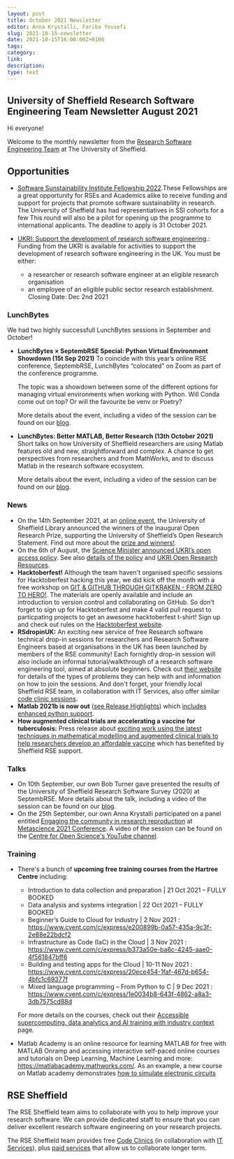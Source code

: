 ```yaml
---
layout: post
title: October 2021 Newsletter
editor: Anna Krystalli, Fariba Yousefi
slug: 2021-10-15-newsletter
date: 2021-10-15T16:00:00Z+0100
tags:
category:
link:
description:
type: text
---
```


## University of Sheffield Research Software Engineering Team Newsletter August 2021

Hi everyone!

Welcome to the monthly newsletter from the [Research Software Engineering Team](https://rse.shef.ac.uk/) at The University of Sheffield.

## Opportunities

- [Software Sunstainability Institute Fellowship 2022](https://software.ac.uk/blog/2021-09-09-applications-ssi-fellowship-programme-2022-now-open).These Fellowships are a great opportunity for RSEs and Academics alike to receive funding and support for projects that promote software sustainability in research. The University of Sheffield has had representiatives in SSI cohorts for a few  This round will also be a pilot for opening up the programme to international applicants. The deadline to apply is 31 October 2021. 


- [UKRI: Support the development of research software engineering](https://www.ukri.org/opportunity/support-the-development-of-research-software-engineering/?utm_medium=email&utm_source=govdelivery).: Funding from the UKRI is available for activities to support the development of research software engineering in the UK. You must be either:
  - a researcher or research software engineer at an eligible research organisation
  - an employee of an eligible public sector research establishment.
    Closing Date: Dec 2nd 2021



### LunchBytes

We had two highly successfull LunchBytes sessions in September and October!

- **LunchBytes × SeptembRSE Special: Python Virtual Environment Showdown (15t Sep 2021)** 
  To coincide with this year’s online RSE conference, SeptembRSE, LunchBytes “colocated” on Zoom as part of the conference programme. 

  The topic was a showdown between some of the different options for managing virtual environments when working with Python. Will Conda come out on top? Or will the favourite be venv or Poetry?

  More details about the event, including a video of the session can be found on our [blog](https://rse.shef.ac.uk/events/lunchbytes-2021-09-15.html).

- **LunchBytes: Better MATLAB, Better Research (13th October 2021)** 
  Short talks on how University of Sheffield researchers are using Matlab features old and new, straightforward and complex. A chance to get perspectives from researchers and from MathWorks, and to discuss Matlab in the research software ecosystem.

  More details about the event, including a video of the session can be found on our [blog](https://rse.shef.ac.uk/events/lunchbytes-2021-10-13.html).


### News

- On the 14th September 2021, at an [online event](https://www.eventbrite.co.uk/e/celebration-of-open-research-at-the-university-of-sheffield-tickets-163679197887), the University of Sheffield Library announced the winners of the inaugural Open Research Prize, supporting the University of Sheffield’s Open Research Statement. Find out more about the [prize and winners!](http://librarysupport.group.shef.ac.uk/libraryblog/2021/08/04/the-university-of-sheffield-open-research-prize-2021/).
- On the 6th of August, the [Science Minister announced UKRI’s open access policy](https://www.gov.uk/government/speeches/science-minister-announces-ukris-open-access-policy). See also [details of the policy](https://www.ukri.org/publications/research-councils-policy-on-open-access/) and [UKRI Open Research Resources](https://www.ukri.org/publications/research-councils-policy-on-open-access/).
- **Hacktoberfest!** Although the team haven't organised specific sessions for Hacktoberfest hacking this year, we did kick off the month with a free workshop on [GIT & GITHUB THROUGH GITKRAKEN - FROM ZERO TO HERO!](https://srse-git-github-zero2hero.netlify.app/). The materials are openly available and include an introduction to version control and collaborating on GitHub. So don't forget to sign up for Hacktoberfest and make 4 valid pull request to particpating projects to get an awesome hacktoberfest t-shirt! Sign up and check out rules on the [Hacktoberfest website](https://hacktoberfest.digitalocean.com/).
- **RSdropinUK:** An exciting new service of free Research software technical drop-in sessions for researchers and Research Software Engineers based at organisations in the UK has been launched by members of the RSE community! Each fornightly drop-in session will also include an informal tutorial/walkthrough of a research software engineering tool, aimed at absolute beginners. Check out [their website](https://rsdropin.github.io/RSdropinUK/) for details of the types of problems they can help with and information on how to join the sessions. And don't forget, your friendly local Sheffield RSE team, in collaboration with IT Services, also offer similar [code clinic sessions](https://rse.shef.ac.uk/support/code-clinic/).
- **Matlab 2021b is now out** ([see Release Highlights](https://uk.mathworks.com/products/new_products/latest_features.html)) which [includes enhanced python support](https://uk.mathworks.com/help/matlab/ref/pyrun.html?searchHighlight=pyrun&s_tid=srchtitle).
- **How augmented clinical trials are accelerating a vaccine for tuberculosis:** Press release about [exciting work using the latest techniques in mathematical modelling and augmented clinical trials to help researchers develop an affordable vaccine](https://www.sheffield.ac.uk/maths/news/how-augmented-clinical-trials-are-accelerating-vaccine-tuberculosis) which has benefited by Sheffield RSE support.


### Talks

- On 10th September, our own Bob Turner gave presented the results of the University of Sheffield Research Software Survey (2020) at SeptembRSE.   More details about the talk, including a video of the session can be found on our [blog](https://rse.shef.ac.uk/blog/2021-09-10-bob-septrse/).
- On the 25th September, our own Anna Krystalli participated on a panel entitled [Engaging the community in research reproduction](https://metascience2021.org/events/engaging-the-community-in-research-reproduction/)  at [Metascience 2021 Conference](https://metascience2021.org/). A video of the session can be found on the [Centre for Open Science's YouTube channel](https://www.youtube.com/watch?v=nUWFYSF_l9k&t=1s).


### Training 

- There's a bunch of **upcoming free training courses from the Hartree Centre** including:
  - Introduction to data collection and preparation | 21 Oct 2021 – FULLY BOOKED
  - Data analysis and systems integration | 22 Oct 2021  – FULLY BOOKED
  - Beginner’s Guide to Cloud for Industry | 2 Nov 2021 : https://www.cvent.com/c/express/e200899b-0a57-435a-9c3f-2e88e22bdcf2
  - Infrastructure as Code (IaC) in the Cloud | 3 Nov 2021 : https://www.cvent.com/c/express/b373a50e-ba6c-4245-aae0-4f561847bff6
  - Building and testing apps for the Cloud | 10-11 Nov 2021 : https://www.cvent.com/c/express/20ece454-1faf-467d-b654-4bfc1c69377f
  - Mixed language programming – From Python to C | 9 Dec 2021 : https://www.cvent.com/c/express/1e0034b8-643f-4862-a8a3-3db7575cd88d

  For more details on the courses, check out their [Accessible supercomputing​, data analytics and AI training with industry context](https://www.hartree.stfc.ac.uk/Pages/Explain.aspx?utm_source=Twitter&utm_medium=social&utm_campaign=Orlo) page.
- Matlab Academy is an online resource for learning MATLAB for free with MATLAB Onramp and accessing interactive self-paced online courses and tutorials on Deep Learning, Machine Learning and more: https://matlabacademy.mathworks.com/. As an example, a new course on Matlab academy demonstrates [how to simulate electronic circuits](https://matlabacademy.mathworks.com/details/circuit-simulation-onramp/circuits)

## RSE Sheffield

The RSE Sheffield team aims to collaborate with you to help improve your research software.
We can provide dedicated staff to ensure that you can deliver excellent research software engineering on your research projects.

The RSE Sheffield team provides free [Code Clinics][CCs] (in collaboration with [IT Services][its-res-it]), plus
[paid services][rse-service] that allow us to collaborate longer term.

[CCs]: https://rse.shef.ac.uk/support/code-clinic/
[EPCC]: https://www.epcc.ed.ac.uk/
[its-res-it]: https://www.sheffield.ac.uk/it-services/research/
[its-workshops]: https://www.sheffield.ac.uk/it-services/research/one-day-sessions
[rse-service]: https://rse.shef.ac.uk/service/
[rses-mail-list]: https://groups.google.com/a/sheffield.ac.uk/forum/#!forum/rse-group
[rses]: https://rse.shef.ac.uk/
